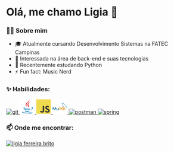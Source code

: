 <h1 align="left">Olá, me chamo Ligia  👋</h1>
<h3 align="left">👩‍💻 Sobre mim</h3>

- 🎓 Atualmente cursando Desenvolvimento Sistemas na FATEC Campinas
- 🔭 Interessada na área de back-end e suas tecnologias
- 🌱 Recentemente estudando Python
- ⚡️ Fun fact: Music Nerd

<h3 align="left">✨ Habilidades:</h3>
<p align="left"><a href="https://git-scm.com/" target="_blank"> <img src="https://www.vectorlogo.zone/logos/git-scm/git-scm-icon.svg" alt="git" width="40" height="40"/> </a> <a href="https://www.java.com" target="_blank"> <img src="https://raw.githubusercontent.com/devicons/devicon/master/icons/java/java-original.svg" alt="java" width="40" height="40"/> </a> <a href="https://developer.mozilla.org/en-US/docs/Web/JavaScript" target="_blank"> <img src="https://raw.githubusercontent.com/devicons/devicon/master/icons/javascript/javascript-original.svg" alt="javascript" width="40" height="40"/> </a> <a href="https://www.mysql.com/" target="_blank"> <img src="https://raw.githubusercontent.com/devicons/devicon/master/icons/mysql/mysql-original-wordmark.svg" alt="mysql" width="40" height="40"/> </a> <a href="https://postman.com" target="_blank"> <img src="https://www.vectorlogo.zone/logos/getpostman/getpostman-icon.svg" alt="postman" width="40" height="40"/> </a> <a href="https://spring.io/" target="_blank"> <img src="https://www.vectorlogo.zone/logos/springio/springio-icon.svg" alt="spring" width="40" height="40"/> </a> </p>


<h3 align="left">📫 Onde me encontrar:</h3>
<p align="left">
<a href="https://linkedin.com/in/ligia-ferreira-brito/" target="blank"><img align="center" src="https://cdn-icons-png.flaticon.com/512/174/174857.png" alt="ligia ferreira brito" height="40" width="40" /></a>
</p>
